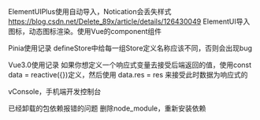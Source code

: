 ElementUIPlus使用自动导入，Notication会丢失样式
https://blog.csdn.net/Delete_89x/article/details/126430049
ElementUI导入图标，动态图标渲染。使用Vue的component组件
<component :is="item.icon"></component>


Pinia使用记录
defineStore中给每一组Store定义名称应该不同，否则会出现bug

Vue3.0使用记录
如果你想定义一个响应式变量去接受后端返回的值，使用const data = reactive({})定义，然后使用 data.res = res 来接受此时数据为响应式的

vConsole，手机端开发控制台

已经卸载的包依赖报错的问题
删除node_module，重新安装依赖